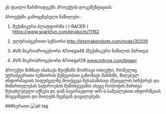 ეს ფაილი წარმოადგენს პროექტის დოკუმენტაციას:

პროექტში გამოყენებული ნაწილები :

1)  მექანიკური პლატფორმა ( I-RACER ) 
    https://www.sparkfun.com/products/11162

2)  ულტრაბგერითი სენსორი 
    http://letsmakerobots.com/node/30209

3)  AVR მიკროპროცესორი ATmega48 (მექანიკური ნაწილის მართვა)

4)  AVR მიკროპროცესორი ATmega128 www.mikroe.com/bigavr



პროექტი მიზნად ისახავს შეიქმანს მოძრავი ობიექტი, რომელიც უტრაბგერითი სენსორის მეშვეობით გაზომავს მანძინს,
მიღებულ ინფორმაციის საფუძველზე მოიქცევა შესაბამისად (შეიცვლის სიჩქარეს და მიმართულებას საჭიროების შემთხვევაში) ასევე 
რობოტის მართვა შესაძლებელი იქნება pc დან სავარაუდოდ wifi-ს საშუალებით ინფორმციას მოგვაწვდის და მიიღებს ჩვენგან დავალებებს.

###სურათი
![alt tag](https://fbcdn-sphotos-g-a.akamaihd.net/hphotos-ak-xaf1/v/t1.0-9/p180x540/296263_580421571991838_2138980619_n.jpg?oh=012705b18d075f637e91bdb8b5237db2&oe=554D56E1&__gda__=1432414406_ee55178591fa34add64632815d36e0a8)

